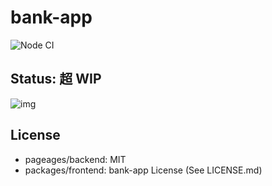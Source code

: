 # bank-app

![Node CI](https://github.com/nzws/bank-app/workflows/Node%20CI/badge.svg)

## Status: 超 WIP

![img](https://assets-don.nzws.me/system/media_attachments/files/000/381/110/original/2d55a38aa3d68b13.png?1583769435)

## License

- pageages/backend: MIT
- packages/frontend: bank-app License (See LICENSE.md)
